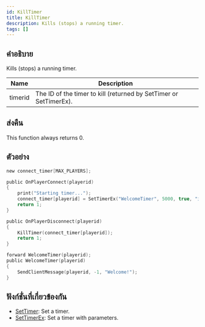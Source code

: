 ```yaml
---
id: KillTimer
title: KillTimer
description: Kills (stops) a running timer.
tags: []
---
```


## คำอธิบาย

Kills (stops) a running timer.

| Name    | Description                                                       |
| ------- | ----------------------------------------------------------------- |
| timerid | The ID of the timer to kill (returned by SetTimer or SetTimerEx). |

## ส่งคืน

This function always returns 0.

## ตัวอย่าง

```c
new connect_timer[MAX_PLAYERS];

public OnPlayerConnect(playerid)
{
    print("Starting timer...");
    connect_timer[playerid] = SetTimerEx("WelcomeTimer", 5000, true, "i", playerid);
    return 1;
}

public OnPlayerDisconnect(playerid)
{
    KillTimer(connect_timer[playerid]);
    return 1;
}

forward WelcomeTimer(playerid);
public WelcomeTimer(playerid)
{
    SendClientMessage(playerid, -1, "Welcome!");
}
```

## ฟังก์ชั่นที่เกี่ยวข้องกัน

- [SetTimer](../../scripting/functions/SetTimer.md): Set a timer.
- [SetTimerEx](../../scripting/functions/SetTimerEx.md): Set a timer with parameters.
